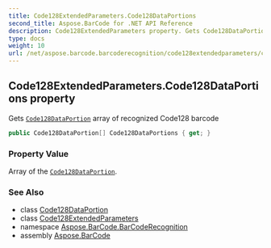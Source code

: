 ```yaml
---
title: Code128ExtendedParameters.Code128DataPortions
second_title: Aspose.BarCode for .NET API Reference
description: Code128ExtendedParameters property. Gets Code128DataPortion array of recognized Code128 barcode
type: docs
weight: 10
url: /net/aspose.barcode.barcoderecognition/code128extendedparameters/code128dataportions/
---
```

## Code128ExtendedParameters.Code128DataPortions property

Gets [`Code128DataPortion`](../../code128dataportion/) array of recognized Code128 barcode

```csharp
public Code128DataPortion[] Code128DataPortions { get; }
```

### Property Value

Array of the [`Code128DataPortion`](../../code128dataportion/).

### See Also

* class [Code128DataPortion](../../code128dataportion/)
* class [Code128ExtendedParameters](../)
* namespace [Aspose.BarCode.BarCodeRecognition](../../code128extendedparameters/)
* assembly [Aspose.BarCode](../../../)


